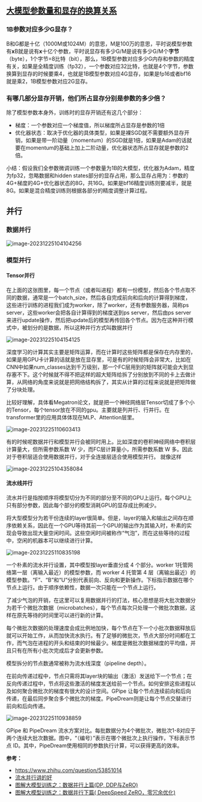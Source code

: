 



## [大模型参数量和显存的换算关系](https://www.zhihu.com/question/612046818/answer/3438795176)

### **1B参数对应多少G显存？**

B和G都是十亿（1000M或1024M）的意思，M是100万的意思，平时说模型参数有**x**B就是说有**x**十亿个参数，平时说显存有多少G/M是说有多少G/M个**字节**（byte），1个字节=8比特（bit），那么，1B模型参数对应多少G内存和参数的精度有关，如果是全精度训练（fp32），一个参数对应32比特，也就是4个字节，参数换算到显存的时候要乘4，也就是1B模型参数对应4G显存，如果是fp16或者bf16就是乘2，1B模型参数对应2G显存。

### 有哪几部分显存开销，他们所占显存分别是参数的多少倍？

除了模型参数本身外，训练时的显存开销还有这几个部分：

- 梯度：一个参数对应一个梯度值，所以梯度所占显存是参数的1倍
- 优化器状态：取决于优化器的具体类型，如果是裸SGD就不需要额外显存开销，如果是带一阶动量（momentum）的SGD就是1倍，如果是Adam的话就要在momentum的基础上加上二阶动量，优化器状态所占显存就是参数的2倍。

小结：假设我们全参数微调训练一个参数量为1B的大模型，优化器为Adam，精度为fp32，忽略数据和hidden states部分的显存占用，那么显存占用为：参数的4G+梯度的4G+优化器状态的8G，共16G。如果是bf16精度训练则要减半，就是8G。如果是混合精度训练则根据各部分的精度调整计算过程。

## 并行

### 数据并行

![image-20231225104104256](assets/readme/image-20231225104104256.png)

### 模型并行

#### Tensor并行

在上面的这张图里，每一个节点（或者叫进程）都有一份模型，然后各个节点取不同的数据，通常是一个batch_size，然后各自完成前向和后向的计算得到梯度，这些进行训练的进程我们成为worker，除了worker，还有参数服务器，简称ps server，这些worker会把各自计算得到的梯度送到ps server，然后由ps server来进行update操作，然后把update后的模型再传回各个节点。因为在这种并行模式中，被划分的是数据，所以这种并行方式叫数据并行

![image-20231225104154125](assets/readme/image-20231225104154125.png)

深度学习的计算其实主要是矩阵运算，而在计算时这些矩阵都是保存在内存里的，如果是用GPU卡计算的话就是放在显存里，可是有的时候矩阵会非常大，比如在CNN中如果num_classes达到千万级别，那一个FC层用到的矩阵就可能会大到显存塞不下。这个时候就不得不把这样的超大矩阵给拆了分别放到不同的卡上去做计算，从网络的角度来说就是把网络结构拆了，其实从计算的过程来说就是把矩阵做了分块处理。

比较好理解，具体看Megatron论文，就是把一个神经网络层Tensor切成了多个小的Tensor，每个tensor放在不同的gpu。主要就是列并行、行并行。在transformer里的应用具体体现在MLP、Attention层里。

![image-20231225110603413](assets/readme/image-20231225110603413.png)



有的时候呢数据并行和模型并行会被同时用上。比如深度的卷积神经网络中卷积层计算量大，但所需参数系数 W 少，而FC层计算量小，所需参数系数 W 多。因此对于卷积层适合使用数据并行，对于全连接层适合使用模型并行。 就像这样

![image-20231225104358084](assets/readme/image-20231225104358084.png)

#### 流水线并行

流水并行是指按顺序将模型切分为不同的部分至不同的GPU上运行。每个GPU上只有部分参数，因此每个部分的模型消耗GPU的显存成比例减少。

将大型模型分为若干份连续的layer很简单。但是，layer的输入和输出之间存在顺序依赖关系，因此在一个GPU等待其前一个GPU的输出作为其输入时，朴素的实现会导致出现大量空闲时间。这些空闲时间被称作“气泡”，而在这些等待的过程中，空闲的机器本可以继续进行计算。

![image-20231225110835198](assets/readme/image-20231225110835198.png)

一个朴素的流水并行设置，其中模型按layer垂直分成 4 个部分。worker 1托管网络第一层（离输入最近）的模型参数，而 worker 4 托管第 4 层（离输出最近）的模型参数。“F”、“B”和“U”分别代表前向、反向和更新操作。下标指示数据在哪个节点上运行。由于顺序依赖性，数据一次只能在一个节点上运行。

了减少气泡的开销，在这里可以复用数据并行的打法，核心思想是将大批次数据分为若干个微批次数据（microbatches），每个节点每次只处理一个微批次数据，这样在原先等待的时间里可以进行新的计算。


每个微批次数据的处理速度会成比例地加快，每个节点在下一个小批次数据释放后就可以开始工作，从而加快流水执行。有了足够的微批次，节点大部分时间都在工作，而气泡在进程的开头和结束的时候最少。梯度是微批次数据梯度的平均值，并且只有在所有小批次完成后才会更新参数。

模型拆分的节点数通常被称为流水线深度（pipeline depth）。

在前向传递过程中，节点只需将其layer块的输出（激活）发送给下一个节点；在反向传递过程中，节点将这些激活的梯度发送给前一个节点。如何安排这些进程以及如何聚合微批次的梯度有很大的设计空间。GPipe 让每个节点连续前向和后向传递，在最后同步聚合多个微批次的梯度。PipeDream则是让每个节点交替进行前向和后向传递。

![image-20231225110938859](assets/readme/image-20231225110938859.png)

GPipe 和 PipeDream 流水方案对比。每批数据分为4个微批次，微批次1-8对应于两个连续大批次数据。图中，“（编号）”表示在哪个微批次上执行操作，下标表示节点 ID。其中，PipeDream使用相同的参数执行计算，可以获得更高的效率。



**参考：**

- https://www.zhihu.com/question/53851014
- [流水并行讲的好](https://www.zhihu.com/question/53851014/answer/2530594788)
- [图解大模型训练之：数据并行上篇(DP, DDP与ZeRO)](https://zhuanlan.zhihu.com/p/617133971)
- [图解大模型训练之：数据并行下篇( DeepSpeed ZeRO，零冗余优化)](https://zhuanlan.zhihu.com/p/618865052)







